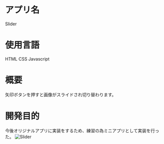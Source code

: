 # アプリ名
Slider
# 使用言語
HTML CSS Javascript
# 概要
矢印ボタンを押すと画像がスライドされ切り替わります。
# 開発目的
今後オリジナルアプリに実装をするため、練習の為ミニアプリとして実装を行った。
![Slider](https://user-images.githubusercontent.com/76035698/110199296-21fa1400-7e9b-11eb-9784-6f2195cd57bb.gif)
